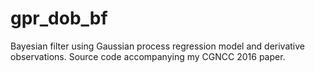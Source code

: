 # gpr_dob_bf
Bayesian filter using Gaussian process regression model and derivative observations. Source code accompanying my CGNCC 2016 paper.
